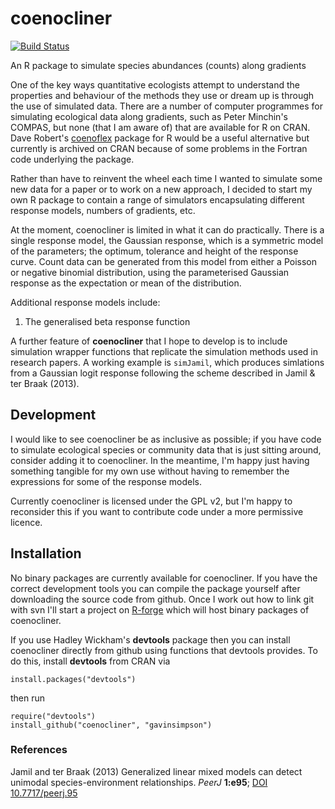 coenocliner
===========

[![Build Status](https://travis-ci.org/gavinsimpson/coenocliner.svg?branch=master)](https://travis-ci.org/gavinsimpson/coenocliner)

An R package to simulate species abundances (counts) along gradients

One of the key ways quantitative ecologists attempt to understand 
the properties and behaviour of the methods they use or dream up is 
through the use of simulated data. There are a number of computer 
programmes for simulating ecological data along gradients, such as 
Peter Minchin's COMPAS, but none (that I am aware of) that are 
available for R on CRAN. Dave Robert's 
[coenoflex](http://cran.r-project.org/package=coenoflex) package for 
R would be a useful alternative but currently is archived on CRAN 
because of some problems in the Fortran code underlying the package.

Rather than have to reinvent the wheel each time I wanted to simulate 
some new data for a paper or to work on a new approach, I decided to 
start my own R package to contain a range of simulators encapsulating 
different response models, numbers of gradients, etc.

At the moment, coenocliner is limited in what it can do practically. 
There is a single response model, the Gaussian response, which is a 
symmetric model of the parameters; the optimum, tolerance and height 
of the response curve. Count data can be generated from this model 
from either a Poisson or negative binomial distribution, using the 
parameterised Gaussian response as the expectation or mean of the 
distribution.

Additional response models include:

 1. The generalised beta response function

A further feature of **coenocliner** that I hope to develop is to 
include simulation  wrapper functions that replicate the simulation 
methods used in research papers. A working example is `simJamil`, 
which produces simlations from a Gaussian logit response following 
the scheme described in Jamil & ter Braak (2013).

## Development

I would like to see coenocliner be as inclusive as possible; if you 
have code to simulate ecological species or community data that is 
just sitting around, consider adding it to coenocliner. In the 
meantime, I'm happy just having something tangible for my own use 
without having to remember the expressions for some of the response 
models.

Currently coenocliner is licensed under the GPL v2, but I'm happy to 
reconsider this if you want to contribute code under a more permissive 
licence.

## Installation

No binary packages are currently available for coenocliner. If you 
have the correct development tools you can compile the package 
yourself after downloading the source code from github. Once I work 
out how to link git with svn I'll start a project on 
[R-forge](http://r-forge.r-project.org) which will host binary 
packages of coenocliner.

If you use Hadley Wickham's **devtools** package then you 
can install coenocliner directly from github using functions that 
devtools provides. To do this, install **devtools** from CRAN via

    install.packages("devtools")

then run

    require("devtools")
    install_github("coenocliner", "gavinsimpson")

### References

Jamil and ter Braak (2013) Generalized linear mixed models can 
detect unimodal species-environment relationships. *PeerJ* **1:e95**;
 [DOI 10.7717/peerj.95](http://doi.org/10.7717/peerj.95)

